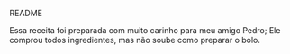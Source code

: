README

Essa receita foi preparada com muito carinho para meu amigo Pedro;
Ele comprou todos ingredientes, mas não soube como preparar o bolo.

